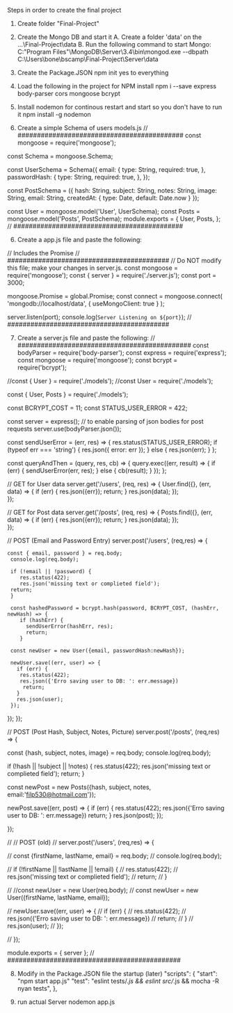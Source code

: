 
Steps in order to create the final project

1. Create  folder "Final-Project"

2. Create the Mongo DB and start it
   A. Create a folder 'data' on the ...\Final-Project\data
   B. Run the following command to start Mongo:
C:\"Program Files"\MongoDB\Server\3.4\bin\mongod.exe --dbpath C:\Users\bone\bscamp\Final-Project\Server\data

3. Create the Package.JSON
   npm init
   yes to everything

3. Load the following in the project for NPM install
    npm i --save express body-parser cors mongoose bcrypt

4. Install nodemon for continous restart and start so you don't have to run it
    npm install -g nodemon


5. Create a simple Schema of users models.js
// ###########################################
   const mongoose = require('mongoose');

const Schema = mongoose.Schema;

const UserSchema = Schema({
  email: {
    type: String,
    required: true,
  },
  passwordHash: {
    type: String,
    required: true,
  },
});

const PostSchema = ({
    hash: String,
    subject: String,
    notes: String,
    image: String,
    email: String,
    createdAt: { type: Date, default: Date.now }
  });

const User = mongoose.model('User', UserSchema);
const Posts = mongoose.model('Posts', PostSchema);
module.exports = {
  User,
  Posts,
};
// ############################################

6. Create a app.js file and paste the following:

  // Includes the Promise
  // ##########################################
     // Do NOT modify this file; make your changes in server.js.
 const mongoose = require('mongoose');
 const { server } = require('./server.js');
 const port = 3000;
 
 mongoose.Promise = global.Promise;
 const connect = mongoose.connect(
   'mongodb://localhost/data', 
   { useMongoClient: true }
 );
 
 
 server.listen(port);
 console.log(`Server Listening on ${port}`);
  // ##########################################

7. Create a server.js file and paste the following:
  // #############################################
    const bodyParser = require('body-parser');
const express = require('express');
const mongoose = require('mongoose');
const bcrypt = require('bcrypt');

//const { User } = require('./models');
//const User = require('./models');

const { User, Posts } = require('./models');

const BCRYPT_COST = 11;
const STATUS_USER_ERROR = 422;

const server = express();
// to enable parsing of json bodies for post requests
server.use(bodyParser.json());

const sendUserError = (err, res) => {
res.status(STATUS_USER_ERROR);
if (typeof err === 'string') {
 res.json({ error: err });
} else {
 res.json(err);
}
};


const queryAndThen = (query, res, cb) => {
query.exec((err, result) => {
 if (err) {
   sendUserError(err, res);
 } else {
   cb(result);
 }
});
};

// GET for User data
server.get('/users', (req, res) => {
 User.find({}, (err, data) => {
     if (err) { 
        res.json({err});
        return;
     }
     res.json(data);
});     
});

// GET for Post data
server.get('/posts', (req, res) => {
    Posts.find({}, (err, data) => {
        if (err) { 
           res.json({err});
           return;
        }
        res.json(data);
   });     
   });


// POST (Email and Password Entry)
server.post('/users', (req,res) => {
    
    const { email, password } = req.body; 
     console.log(req.body);
   
     if (!email || !password) {
        res.status(422);
        res.json('missing text or complieted field');
     return;
     }
   
     const hashedPassword = bcrypt.hash(password, BCRYPT_COST, (hashErr, newHash) => {
        if (hashErr) {
          sendUserError(hashErr, res);
          return;
        }

     const newUser = new User({email, passwordHash:newHash});
      
     newUser.save((err, user) => {
       if (err) {
        res.status(422);
        res.json({'Erro saving user to DB: ': err.message})
         return;
       }
       res.json(user);
     });
     
   });
});

// POST (Post Hash, Subject, Notes, Picture)
server.post('/posts', (req,res) => {
 
 const {hash, subject, notes, image} = req.body; 
  console.log(req.body);

  if (!hash || !subject || !notes) {
     res.status(422);
     res.json('missing text or complieted field');
  return;
  }

  const newPost = new Posts({hash, subject, notes, email:'filp530@hotmail.com'});
   
  newPost.save((err, post) => {
    if (err) {
     res.status(422);
     res.json({'Erro saving user to DB: ': err.message})
      return;
    }
    res.json(post);
  });

});


// // POST (old)
// server.post('/users', (req,res) => {
 
//  const {firstName, lastName, email} = req.body; 
//   console.log(req.body);

//   if (!firstName || !lastName || !email) {
//      res.status(422);
//      res.json('missing text or complieted field');
//   return;
//   }

//   //const newUser = new User(req.body);
//   const newUser = new User({firstName, lastName, email});
   
//   newUser.save((err, user) => {
//     if (err) {
//      res.status(422);
//      res.json({'Erro saving user to DB: ': err.message})
//       return;
//     }
//     res.json(user);
//   });

// });


module.exports = { server };
  // #############################################

8. Modify in the Package.JSON file the startup (later)
    "scripts": {
    "start": "npm start app.js"
    "test": "eslint tests/*.js && eslint src/*.js && mocha -R nyan tests",
  },

9. run actual Server nodemon app.js








